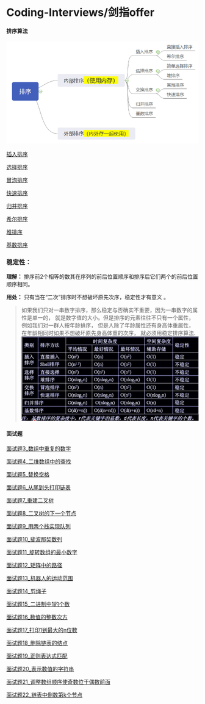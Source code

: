 # Coding-Interviews/剑指offer

#### 排序算法

![](./src/main/resources/sort.PNG)

[插入排序](./src/main/java/排序算法/插入排序/Solution.java)

[选择排序](./src/main/java/排序算法/选择排序/Solution.java)

[冒泡排序](./src/main/java/排序算法/冒泡排序/Solution.java)

[快速排序](./src/main/java/排序算法/快速排序/Solution.java)

[归并排序](./src/main/java/排序算法/归并排序/Solution.java)

[希尔排序](./src/main/java/排序算法/希尔排序/Solution.java)

[堆排序](./src/main/java/排序算法/堆排序/Solution.java)

[基数排序](./src/main/java/排序算法/基数排序/Solution.java)

### 稳定性：

**理解：** 排序前2个相等的数其在序列的前后位置顺序和排序后它们两个的前后位置顺序相同。 

**用处：** 只有当在“二次”排序时不想破坏原先次序，稳定性才有意义 。

>  如果我们只对一串数字排序，那么稳定与否确实不重要，因为一串数字的属性是单一的，
就是数字值的大小。但是排序的元素往往不只有一个属性，例如我们对一群人按年龄排序，
但是人除了年龄属性还有身高体重属性，在年龄相同时如果不想破坏原先身高体重的次序，
就必须用稳定排序算法. 
![](./src/main/resources/sum.PNG)

#### 面试题

[面试题3_数组中重复的数字](./src/main/java/面试题3_数组中重复的数字/Solution.java)

[面试题4_二维数组中的查找](./src/main/java/面试题4_二维数组中的查找/Solution.java)

[面试题5_替换空格](./src/main/java/面试题5_替换空格/Solution.java)

[面试题6_从尾到头打印链表](./src/main/java/面试题6_从尾到头打印链表/Solution.java)

[面试题7_重建二叉树](./src/main/java/面试题7_重建二叉树/Solution.java)

[面试题8_二叉树的下一个节点](./src/main/java/面试题8_二叉树的下一个节点/Solution.java)

[面试题9_用两个栈实现队列](./src/main/java/面试题9_用两个栈实现队列/Solution.java)

[面试题10_斐波那契数列](./src/main/java/面试题10_斐波那契数列/Solution.java)

[面试题11_旋转数组的最小数字](./src/main/java/面试题11_旋转数组的最小数字/Solution.java)

[面试题12_矩阵中的路径](./src/main/java/面试题12_矩阵中的路径/Solution.java)

[面试题13_机器人的运动范围](./src/main/java/面试题13_机器人的运动范围/Solution.java)

[面试题14_剪绳子](./src/main/java/面试题14_剪绳子/Solution.java)

[面试题15_二进制中1的个数](./src/main/java/面试题15_二进制中1的个数/Solution.java)

[面试题16_数值的整数次方](./src/main/java/面试题16_数值的整数次方/Solution.java)

[面试题17_打印1到最大的n位数](./src/main/java/面试题17_打印1到最大的n位数/Solution.java)

[面试题18_删除链表的结点](./src/main/java/面试题18_删除链表的结点/Solution.java)

[面试题19_正则表达式匹配](./src/main/java/面试题19_正则表达式匹配/Solution.java)

[面试题20_表示数值的字符串](./src/main/java/面试题20_表示数值的字符串/Solution.java)

[面试题21_调整数组顺序使奇数位于偶数前面](./src/main/java/面试题21_调整数组顺序使奇数位于偶数前面/Solution.java)

[面试题22_链表中倒数第k个节点](./src/main/java/面试题22_链表中倒数第k个节点/Solution.java)
